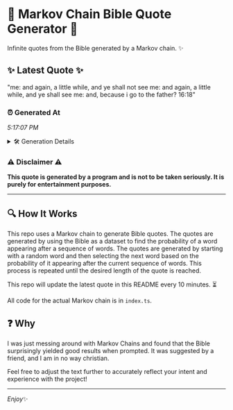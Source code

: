 # 📖 Markov Chain Bible Quote Generator 📖

Infinite quotes from the Bible generated by a Markov chain. ✨

## ✨ Latest Quote ✨
"me: and again, a little while, and ye shall not see me: and again, a little while, and ye shall see me: and, because i go to the father? 16:18"

### ⏰ Generated At
*5:17:07 PM*

<details>
    <summary>🛠️ Generation Details</summary>
    <p>
        <strong>🌱 Seed:</strong> me:<br>
        <strong>🔄 Iterations:</strong> 29<br>
        <strong>📜 Context History:</strong><br>[ me: ]: and<br>[ me:, and ]: again,<br>[ me:, and, again, ]: a<br>[ me:, and, again,, a ]: little<br>[ me:, and, again,, a, little ]: while,<br>[ me:, and, again,, a, little, while, ]: and<br>[ and, again,, a, little, while,, and ]: ye<br>[ again,, a, little, while,, and, ye ]: shall<br>[ a, little, while,, and, ye, shall ]: not<br>[ little, while,, and, ye, shall, not ]: see<br>[ while,, and, ye, shall, not, see ]: me:<br>[ and, ye, shall, not, see, me: ]: and<br>[ ye, shall, not, see, me:, and ]: again,<br>[ shall, not, see, me:, and, again, ]: a<br>[ not, see, me:, and, again,, a ]: little<br>[ see, me:, and, again,, a, little ]: while,<br>[ me:, and, again,, a, little, while, ]: and<br>[ and, again,, a, little, while,, and ]: ye<br>[ again,, a, little, while,, and, ye ]: shall<br>[ a, little, while,, and, ye, shall ]: see<br>[ little, while,, and, ye, shall, see ]: me:<br>[ while,, and, ye, shall, see, me: ]: and,<br>[ and, ye, shall, see, me:, and, ]: because<br>[ ye, shall, see, me:, and,, because ]: i<br>[ shall, see, me:, and,, because, i ]: go<br>[ see, me:, and,, because, i, go ]: to<br>[ me:, and,, because, i, go, to ]: the<br>[ and,, because, i, go, to, the ]: father?<br>[ because, i, go, to, the, father? ]: 16:18<br>
    </p>
</details>

### ⚠️ Disclaimer ⚠️
**This quote is generated by a program and is not to be taken seriously. It is purely for entertainment purposes.**

---

## 🔍 How It Works

This repo uses a Markov chain to generate Bible quotes. The quotes are generated by using the Bible as a dataset to find the probability of a word appearing after a sequence of words. The quotes are generated by starting with a random word and then selecting the next word based on the probability of it appearing after the current sequence of words. This process is repeated until the desired length of the quote is reached.

This repo will update the latest quote in this README every 10 minutes. ⏳

All code for the actual Markov chain is in `index.ts`.

## ❓ Why

I was just messing around with Markov Chains and found that the Bible surprisingly yielded good results when prompted. 
It was suggested by a friend, and I am in no way christian.

Feel free to adjust the text further to accurately reflect your intent and experience with the project!

---

*Enjoy*✨
